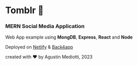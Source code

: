 # Tomblr 🌸

### MERN Social Media Application

Web App example using **MongDB**, **Express**, **React** and **Node**

Deployed on [Netlify](https://app.netlify.com/) & [Back4app](https://www.back4app.com/)

created with ❤️ by Agustin Mediotti, 2023
